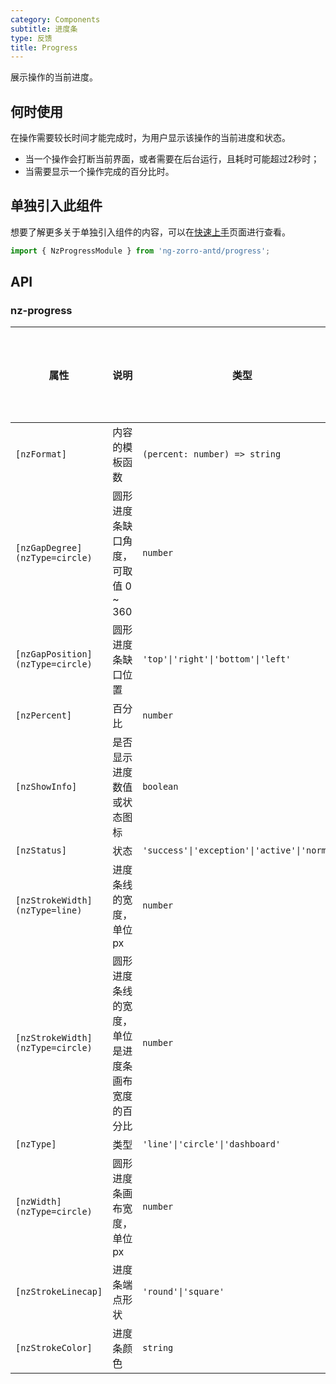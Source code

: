 ```yaml
---
category: Components
subtitle: 进度条
type: 反馈
title: Progress
---
```


展示操作的当前进度。

## 何时使用

在操作需要较长时间才能完成时，为用户显示该操作的当前进度和状态。

- 当一个操作会打断当前界面，或者需要在后台运行，且耗时可能超过2秒时；
- 当需要显示一个操作完成的百分比时。

## 单独引入此组件

想要了解更多关于单独引入组件的内容，可以在[快速上手](/docs/getting-started/zh#单独引入某个组件)页面进行查看。

```ts
import { NzProgressModule } from 'ng-zorro-antd/progress';
```

## API

### nz-progress

| 属性 | 说明 | 类型 | 默认值 | 支持全局配置 |
| --- | --- | --- | --- | --- |
| `[nzFormat]` | 内容的模板函数 | `(percent: number) => string` | `percent => percent + '%'` |
| `[nzGapDegree]` `(nzType=circle)` | 圆形进度条缺口角度，可取值 0 ~ 360 | `number` | `0` | ✅ |
| `[nzGapPosition]` `(nzType=circle)` | 圆形进度条缺口位置 | `'top'\|'right'\|'bottom'\|'left'` | `'top'` | ✅ |
| `[nzPercent]` | 百分比 | `number` | `0` |
| `[nzShowInfo]` | 是否显示进度数值或状态图标 | `boolean` | `true` | ✅ |
| `[nzStatus]` | 状态 | `'success'\|'exception'\|'active'\|'normal'` | - |
| `[nzStrokeWidth]` `(nzType=line)` | 进度条线的宽度，单位 px | `number` | `8` | ✅ |
| `[nzStrokeWidth]` `(nzType=circle)` | 圆形进度条线的宽度，单位是进度条画布宽度的百分比 | `number` | `6` | ✅ |
| `[nzType]` | 类型 | `'line'\|'circle'\|'dashboard'` | `'line'` |
| `[nzWidth]` `(nzType=circle)` | 圆形进度条画布宽度，单位 px | `number` | `132` |
| `[nzStrokeLinecap]` | 进度条端点形状 | `'round'\|'square'` | `'round'` | ✅ |
| `[nzStrokeColor]` | 进度条颜色 | `string` | - | ✅ |
